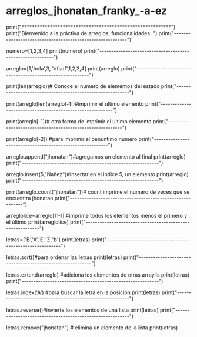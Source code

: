 # arreglos_jhonatan_franky_-a-ez

print("**********************************************************")
print("Bienvenido a la práctiva de arreglos, funcionalidades: ")
print("----------------------------------------------------------")

numero=[1,2,3,4]
print(numero)
print("----------------------------------------------------------")

arreglo=[1,'hola',3, 'dfsdf',1,2,3,4]
print(arreglo)
print("----------------------------------------------------------")

print(len(arreglo))# Conoce el numero de elementos del estado
print("----------------------------------------------------------")

print(arreglo[len(arreglo)-1])#imprimir el ultimo elemento 
print("----------------------------------------------------------")

print(arreglo[-1])# otra forma de imprimir el ultimo elemento
print("----------------------------------------------------------")

print(arreglo[-2]) #para imprimir el penuntimo numero 
print("----------------------------------------------------------")

arreglo.append("jhonatan")#agregamos un elemento al final 
print(arreglo)
print("----------------------------------------------------------")

arreglo.insert(5,"Ñañez")#insertar en el indice 5, un elemento
print(arreglo)
print("----------------------------------------------------------")

print(arreglo.count("jhonatan"))# count imprime el numero de veces que se encuentra jhonatan
print("----------------------------------------------------------")

arreglolice=arreglo[1:-1] #imprime todos los elementos menos el primero y el último
print(arreglolice)
print("----------------------------------------------------------")

letras=['B','A','E','Z','b']
print(letras)
print("----------------------------------------------------------")

letras.sort()#para ordenar las letras
print(letras)
print("----------------------------------------------------------")

letras.extend(arreglo) #adiciona los elementos de otras arraylis 
print(letras)
print("----------------------------------------------------------")

letras.index('A') #para buscar la letra en la posicion
print(letras)
print("----------------------------------------------------------")

letras.reverse()#invierte los elementos de una lista
print(letras)
print("----------------------------------------------------------")

letras.remove("jhonatan") # elimina un elemento de la lista
print(letras)
